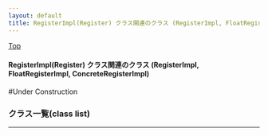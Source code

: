 ```yaml
---
layout: default
title: RegisterImpl(Register) クラス関連のクラス (RegisterImpl, FloatRegisterImpl, ConcreteRegisterImpl)
---
```

[Top](../index.html)

#### RegisterImpl(Register) クラス関連のクラス (RegisterImpl, FloatRegisterImpl, ConcreteRegisterImpl)

#Under Construction


### クラス一覧(class list)



---
